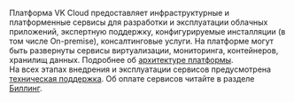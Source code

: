 Платформа VK Cloud предоставляет инфраструктурные и платформенные сервисы для разработки и эксплуатации облачных приложений, экспертную поддержку, конфигурируемые инсталляции (в том числе On-premise), консалтинговые услуги. На платформе могут быть развернуты сервисы виртуализации, мониторинга, контейнеров, хранилищ данных. Подробнее об [архитектуре платформы](/ru/intro/start/concepts/architecture).<br>На всех этапах внедрения и эксплуатации сервисов предусмотрена [техническая поддержка](/ru/intro/start/support). Об оплате сервисов читайте в разделе [Биллинг](/ru/intro/billing).